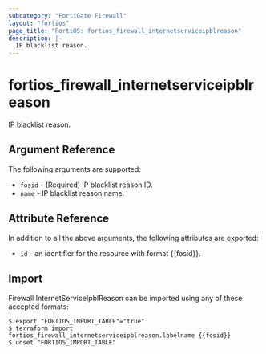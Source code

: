 ```yaml
---
subcategory: "FortiGate Firewall"
layout: "fortios"
page_title: "FortiOS: fortios_firewall_internetserviceipblreason"
description: |-
  IP blacklist reason.
---
```


# fortios_firewall_internetserviceipblreason
IP blacklist reason.

## Argument Reference

The following arguments are supported:

* `fosid` - (Required) IP blacklist reason ID.
* `name` - IP blacklist reason name.


## Attribute Reference

In addition to all the above arguments, the following attributes are exported:
* `id` - an identifier for the resource with format {{fosid}}.

## Import

Firewall InternetServiceIpblReason can be imported using any of these accepted formats:
```
$ export "FORTIOS_IMPORT_TABLE"="true"
$ terraform import fortios_firewall_internetserviceipblreason.labelname {{fosid}}
$ unset "FORTIOS_IMPORT_TABLE"
```
